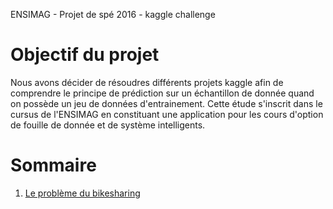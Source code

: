 ENSIMAG - Projet de spé 2016 - kaggle challenge

# Objectif du projet

Nous avons décider de résoudres différents projets kaggle afin de comprendre le principe de prédiction sur un échantillon de donnée quand on possède un jeu de données d'entrainement. Cette étude s'inscrit dans le cursus de l'ENSIMAG en constituant une application pour les cours d'option de fouille de donnée et de système intelligents.

# Sommaire

1. [Le problème du bikesharing](docs/rapport_bikesharing.md)


